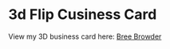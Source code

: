 # 3d Flip Cusiness Card

View my 3D business card here: [Bree Browder](https://epic-khorana-269295.netlify.app/)

